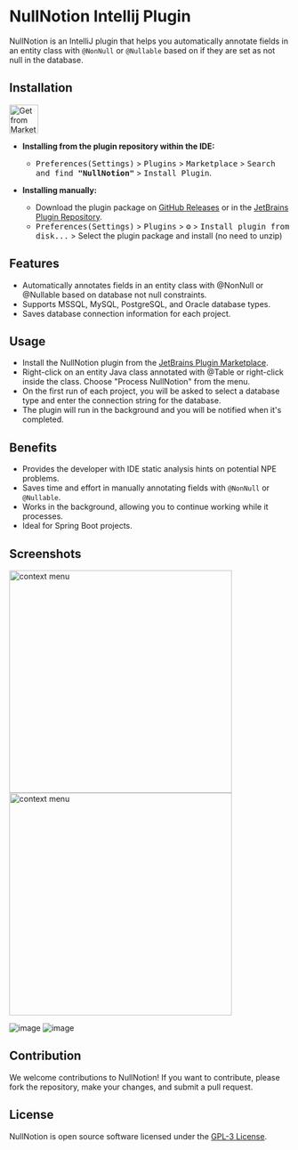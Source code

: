 [plugin-versions]: https://plugins.jetbrains.com/plugin/20902-nullnotion/versions
[gh:releases]: https://github.com/DineshSolanki/NullNotion/releases

# NullNotion Intellij Plugin

NullNotion is an IntelliJ plugin that helps you automatically annotate fields in an entity class with `@NonNull` or `@Nullable` based on if they are set as not null in the database. 

## Installation

<a href="https://plugins.jetbrains.com/plugin/20902-nullnotion " target="_blank">
    <img src="https://camo.githubusercontent.com/d1e8ac9d3ba6c06ad1d03019aae5e2c7e8d85245f0f38f1bfbd5ecdc6cee0e58/68747470733a2f2f63646e2e6a7364656c6976722e6e65742f67682f596969477578696e672f5472616e736c6174696f6e506c7567696e406d61737465722f696d616765732f696e7374616c6c6174696f6e5f627574746f6e2e737667" height="52" alt="Get from Marketplace" title="Get from Marketplace">
</a>

- **Installing from the plugin repository within the IDE:**
    - <kbd>Preferences(Settings)</kbd> > <kbd>Plugins</kbd> > <kbd>Marketplace</kbd> > <kbd>Search and find <b>"NullNotion"</b></kbd> > <kbd>Install Plugin</kbd>.
    
- **Installing manually:**
    - Download the plugin package on [GitHub Releases][gh:releases] or in the [JetBrains Plugin Repository][plugin-versions].
    - <kbd>Preferences(Settings)</kbd> > <kbd>Plugins</kbd> > <kbd>⚙️</kbd> > <kbd>Install plugin from disk...</kbd> >
      Select the plugin package and install (no need to unzip)

## Features

* Automatically annotates fields in an entity class with @NonNull or @Nullable based on database not null constraints.
* Supports MSSQL, MySQL, PostgreSQL, and Oracle database types.
* Saves database connection information for each project.

## Usage

* Install the NullNotion plugin from the [JetBrains Plugin Marketplace](https://plugins.jetbrains.com/plugin/20902-nullnotion).
* Right-click on an entity Java class annotated with @Table or right-click inside the class.
    Choose "Process NullNotion" from the menu.
* On the first run of each project, you will be asked to select a database type and enter the connection string for the database.
* The plugin will run in the background and you will be notified when it's completed.

## Benefits 

- Provides the developer with IDE static analysis hints on potential NPE problems. 
- Saves time and effort in manually annotating fields with `@NonNull` or `@Nullable`. 
- Works in the background, allowing you to continue working while it processes. 
- Ideal for Spring Boot projects. 

## Screenshots

<img alt="context menu" height="400" src="https://user-images.githubusercontent.com/15937452/216801786-edb05d1e-79de-4fa3-9d68-7628fff94146.png" title="NullNotion"/>
<img alt="context menu" height="400" src="https://user-images.githubusercontent.com/15937452/216801839-ca2ad078-aa46-41fa-bd68-380cb41aefc7.png" title="NullNotion"/>

![image](https://user-images.githubusercontent.com/15937452/216802075-14ceb597-eef1-4c0d-96db-91141517c3d7.png)
![image](https://user-images.githubusercontent.com/15937452/216802078-2dd91164-c789-424a-b7e2-ae5ebc25778f.png)


## Contribution

We welcome contributions to NullNotion! If you want to contribute, please fork the repository, make your changes, and submit a pull request.

## License

NullNotion is open source software licensed under the [GPL-3 License](https://opensource.org/licenses/GPL-3.0).

